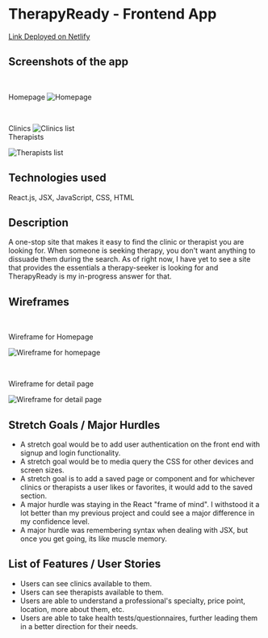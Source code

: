 # TherapyReady - Frontend App
 
[Link Deployed on Netlify](https://therapyready.netlify.app/)
 
## Screenshots of the app
<br>

Homepage
![Homepage](https://i.imgur.com/T2PTv6O.png "Homepage")

<br>

Clinics
![Clinics list](https://i.imgur.com/GDk9HaS.png "Clinics-frontend")
<br>
Therapists

![Therapists list](https://i.imgur.com/rKvN43G.png "Therapists-frontend")
 
## Technologies used
React.js, JSX, JavaScript, CSS, HTML

## Description
A one-stop site that makes it easy to find the clinic or therapist you are looking for. When someone is seeking therapy, you don't want anything to dissuade them during the search. As of right now, I have yet to see a site that provides the essentials a therapy-seeker is looking for and TherapyReady is my in-progress answer for that.

## Wireframes

<br>

Wireframe for Homepage

![Wireframe for homepage](https://i.imgur.com/hO3Lgsv.png)

<br>

Wireframe for detail page

![Wireframe for detail page](https://i.imgur.com/zvjFpoH.png)
 
## Stretch Goals / Major Hurdles 

<ul>
<li>A stretch goal would be to add user authentication on the front end with signup and login functionality.</li>
<li>A stretch goal would be to media query the CSS for other devices and screen sizes.</li>
<li>A stretch goal is to add a saved page or component and for whichever clinics or therapists a user likes or favorites, it would add to the saved section.</li>
<li>A major hurdle was staying in the React "frame of mind". I withstood it a lot better than my previous project and could see a major difference in my confidence level.</li>
<li>A major hurdle was remembering syntax when dealing with JSX, but once you get going, its like muscle memory.</li>
</ul>

## List of Features / User Stories

<ul>
<li>Users can see clinics available to them.</li>
<li>Users can see therapists available to them.</li>
<li>Users are able to understand a professional's specialty, price point, location, more about them, etc.</li>
<li>Users are able to take health tests/questionnaires, further leading them in a better direction for their needs.</li>
</ul>
